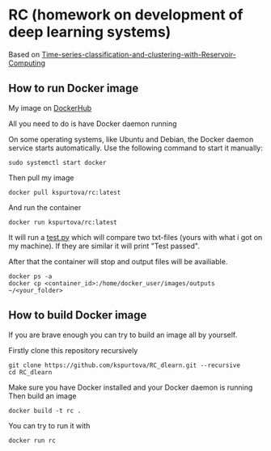 # RC (homework on development of deep learning systems)

Based on [Time-series-classification-and-clustering-with-Reservoir-Computing](https://github.com/FilippoMB/Time-series-classification-and-clustering-with-Reservoir-Computing)

## How to run Docker image 
My image on [DockerHub](https://hub.docker.com/repository/docker/kspurtova/rc/general)  

All you need to do is have Docker daemon running  

On some operating systems, like Ubuntu and Debian, the Docker daemon service starts automatically. Use the following command to start it manually:


```
sudo systemctl start docker
```

Then pull my image    

```
docker pull kspurtova/rc:latest
```

And run the container

```
docker run kspurtova/rc:latest
```

It will run a [test.py](./timeseriesrc/code/test.py) which will compare two txt-files (yours with what i got on my machine). 
If they are similar it will print "Test passed".

After that the container will stop and output files will be availiable.

```
docker ps -a
docker cp <container_id>:/home/docker_user/images/outputs ~/<your_folder>
```

## How to build Docker image
If you are brave enough you can try to build an image all by yourself.  

Firstly clone this repository recursively

```
git clone https://github.com/kspurtova/RC_dlearn.git --recursive
cd RC_dlearn
```
Make sure you have Docker installed and your Docker daemon is running  
Then build an image
```
docker build -t rc .
```

You can try to run it with 
```
docker run rc
```
